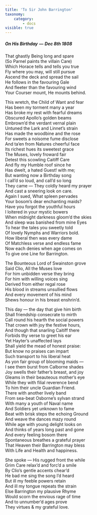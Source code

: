 ```yaml
---
title: 'To Sir John Barrington'
taxonomy:
    category:
        - docs
visible: true
---
```


##### On His Birthday  —  Dec 8th 1808
  
That ghastly Being long and spare  
(So Parnel paints the villain Care)  
Which Horace tells and tells you true  
Fly where you may, will still pursue  
Ascend the deck and spread the sail  
He follows in the favouring Gale  
And fleeter than the favouring wind  
Your Courser mount, He mounts behind.  
  
This wretch, the Child of Want and fear  
Has been my torment many a year  
Has broke my rest with fearful dreams  
Obscured Apollo’s golden beams  
Embrown’d the verdant vernal plain  
Untuned the Lark and Linnet’s strain  
Has made the woodbine and the rose  
For sweets a noisome fume disclose  
And ta’en from Natures cheerful face  
Its richest hues its sweetest grace  
The Muses, lovely froward fair  
Detest this scowling Caitiff Care  
And fly my Humble roof since he  
Has dwelt, a hated Guest! with me;  
But wanting now a Birthday song  
I call’d so loud, and call’d so long  
They came — They coldly heard my prayer  
And cast a sneering look on care.  
Again I sued, What spleen pervades  
Your bosom’s dear enchanting maids?  
Have you forgot the youthful hours  
I loitered in your mystic bowers  
When midnight darkness gloom’d the skies  
And sleep was banished from mine Eyes  
To hear the tales you sweetly told  
Of lovely Nymphs and Warriors bold.  
How liberal then was every dame  
Of Matchless verse and endless fame  
Now each denies when age comes on  
To give one Line for Barrington.  
  
The Bounteous Lord of Swainston grove  
Said Clio, All the Muses love  
For him unbidden verse they bring  
For him with willing voices sing  
Derived from either regal rose  
His blood in streams unsullied flows  
And every movement of his mind  
Shews honour in his breast enshrin’d.  
  
This day — the day that give him birth  
Shall friendship consecrate to mirth  
Call round his hearth the social powers  
That crown with joy the festive hours,  
And though that snarling Caitiff there  
Forbids thy verse to greet his ear  
Yet Hayter’s unaffected lays  
Shall yield the mead of honest praise:  
But know no praises can impart  
Such transport to his liberal heat  
As yon fair group of blooming maids —  
I see them burst from Calborne shades  
Joy swells their father’s breast, and joy  
Gleams in their beauteous mother’s eye  
While they with filial reverence bend  
To him their uncle Guardian Friend.  
There with another lively band  
From sea-beat Osborne’s sylvan strand  
With many a youth of Naval name  
And Soldiers yet unknown to fame  
Beat with brisk steps the echoing Ground  
And weave the dances mazy round  
While age with young delight looks on  
And thinks of years long past and gone  
And every feeling bosom there  
Spontaneous breathes a grateful prayer  
That Heaven their Barrington may bless  
With Life and Health and happiness.  
  
She spoke — His rugged front the while  
Grim Care relax’d and forc’d a smile  
By Clio’s gentle accents chear’d  
He bad me sing the song I’d heard  
But ill my feeble powers retain   
And ill my tongue repeats the strain  
Else Barrington my plausive Rhyme  
Would scorn the envious rage of time  
And to unnumber’d ages prove  
They virtues & my grateful love.  